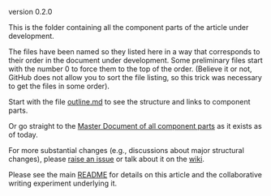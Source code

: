 version 0.2.0

This is the folder containing all the component parts of the article under development.

The files have been named so they listed here in a way that corresponds to their order in the document under development. Some preliminary files start with the number 0 to force them to the top of the order. (Believe it or not, GitHub does not allow you to sort the file listing, so this trick was necessary to get the files in some order).

Start with the file [outline.md](001_outline.md) to see the structure and links to component parts. 

Or go straight to the [Master Document of all component parts](01_article.md) as it exists as of today. 

For more substantial changes (e.g., discussions about major structural changes), please [raise an issue](https://github.com/ASU-CPI/honest-pi/issues) or talk about it on the [wiki](https://github.com/ASU-CPI/honest-pi/wiki).

Please see the main [README](https://github.com/ASU-CPI/honest-pi/blob/master/README.md) for details on this article and the collaborative writing experiment underlying it.
